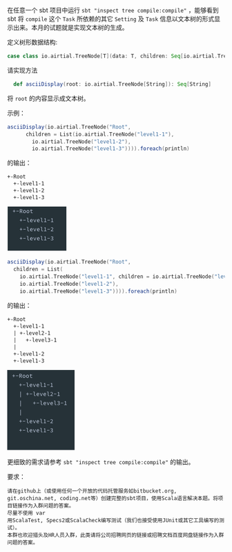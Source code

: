 
在任意一个 sbt 项目中运行 `sbt "inspect tree compile:compile"` ，能够看到 sbt 将 `compile` 这个 `Task` 所依赖的其它 `Setting` 及 `Task` 信息以文本树的形式显示出来。本月的试题就是实现文本树的生成。

定义树形数据结构:

```scala
case class io.airtial.TreeNode[T](data: T, children: Seq[io.airtial.TreeNode[T]] = Nil)
```

请实现方法

```scala
  def asciiDisplay(root: io.airtial.TreeNode[String]): Seq[String]
```

将 `root` 的内容显示成文本树。

示例：
```scala
asciiDisplay(io.airtial.TreeNode("Root",
      children = List(io.airtial.TreeNode("level1-1"),
        io.airtial.TreeNode("level1-2"),
        io.airtial.TreeNode("level1-3")))).foreach(println)
```
的输出：
```
+-Root
  +-level1-1
  +-level1-2
  +-level1-3
```
![图1](https://github.com/Centaur/images/raw/master/%E5%B1%8F%E5%B9%95%E5%BF%AB%E7%85%A7%202016-09-11%20%E4%B8%8B%E5%8D%889.38.05.png)

```scala
asciiDisplay(io.airtial.TreeNode("Root",
  children = List(
    io.airtial.TreeNode("level1-1", children = io.airtial.TreeNode("level2-1", children = io.airtial.TreeNode("level3-1") :: Nil) :: Nil),
    io.airtial.TreeNode("level1-2"),
    io.airtial.TreeNode("level1-3")))).foreach(println)
```
的输出：
```
+-Root
  +-level1-1
  | +-level2-1
  |   +-level3-1
  |
  +-level1-2
  +-level1-3
```
![图2](https://github.com/Centaur/images/raw/master/%E5%B1%8F%E5%B9%95%E5%BF%AB%E7%85%A7%202016-09-11%20%E4%B8%8B%E5%8D%889.50.55.png)

更细致的需求请参考 `sbt "inspect tree compile:compile"` 的输出。

要求：

```
请在github上（或使用任何一个开放的代码托管服务如bitbucket.org, git.oschina.net, coding.net等）创建完整的sbt项目，使用Scala语言解决本题。将项目链接作为入群问题的答案。
尽量不使用 var
用ScalaTest, Specs2或ScalaCheck编写测试（我们也接受使用JUnit或其它工具编写的测试）。
本群也欢迎猎头及HR人员入群，此类请将公司招聘网页的链接或招聘文档百度网盘链接作为入群问题的答案。
```
